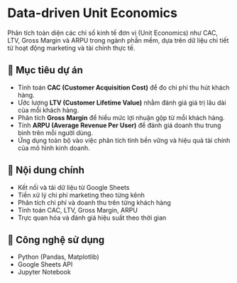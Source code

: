 # Data-driven Unit Economics

Phân tích toàn diện các chỉ số kinh tế đơn vị (Unit Economics) như CAC, LTV, Gross Margin và ARPU trong ngành phần mềm, dựa trên dữ liệu chi tiết từ hoạt động marketing và tài chính thực tế.

## 📌 Mục tiêu dự án
- Tính toán **CAC (Customer Acquisition Cost)** để đo chi phí thu hút khách hàng.
- Ước lượng **LTV (Customer Lifetime Value)** nhằm đánh giá giá trị lâu dài của mỗi khách hàng.
- Phân tích **Gross Margin** để hiểu mức lợi nhuận gộp từ mỗi khách hàng.
- Tính **ARPU (Average Revenue Per User)** để đánh giá doanh thu trung bình trên mỗi người dùng.
- Ứng dụng toàn bộ vào việc phân tích tính bền vững và hiệu quả tài chính của mô hình kinh doanh.

## 🧩 Nội dung chính
- Kết nối và tải dữ liệu từ Google Sheets
- Tiền xử lý chi phí marketing theo từng kênh
- Phân tích chi phí và doanh thu trên từng khách hàng
- Tính toán CAC, LTV, Gross Margin, ARPU
- Trực quan hóa và đánh giá hiệu suất theo thời gian

## 🔧 Công nghệ sử dụng
- Python (Pandas, Matplotlib)
- Google Sheets API
- Jupyter Notebook
